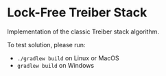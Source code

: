 # Lock-Free Treiber Stack

Implementation of the classic Treiber stack algorithm.

To test solution, please run:

* `./gradlew build` on Linux or MacOS
* `gradlew build` on Windows